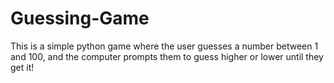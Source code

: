 # Guessing-Game
This is a simple python game where the user guesses a number between 1 and 100, and the computer prompts them to guess higher or lower until they get it!
